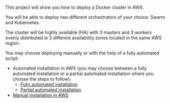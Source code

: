 This project will show you how to deploy a Docker cluster in AWS.

You will be able to deploy two different orchestrators of your choice: Swarm and Kubernetes.

The cluster will be highly available (HA) with 3 masters and 3 workers evenly distributed in 3 different availability zones located in the same AWS region.

You may choose deploying manually or with the help of a fully automated script:
* Automated installation in AWS (you may choose between a fully automated installation or a partial automated installation where you choose the steps to follow):
  * [Fully automated installation](README-auto-full.md)
  * [Partial automated installation](README-auto-partial.md)
* [Manual installation in AWS](README-manual.md)
